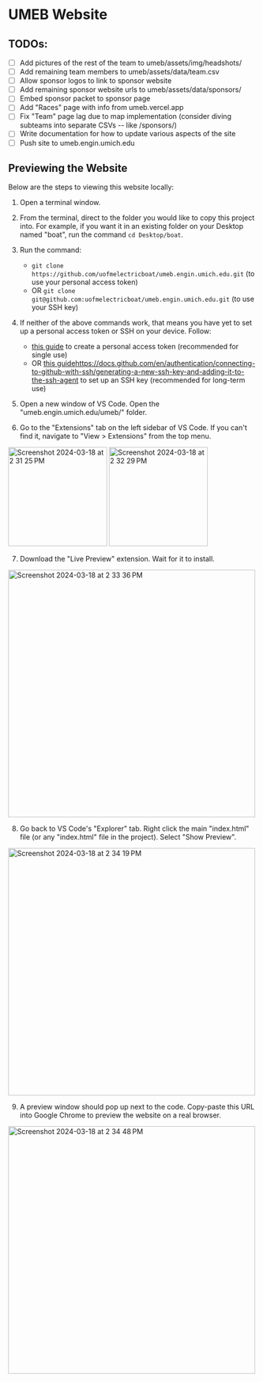 # UMEB Website

## TODOs:

- [ ] Add pictures of the rest of the team to umeb/assets/img/headshots/
- [ ] Add remaining team members to umeb/assets/data/team.csv
- [ ] Allow sponsor logos to link to sponsor website
- [ ] Add remaining sponsor website urls to umeb/assets/data/sponsors/
- [ ] Embed sponsor packet to sponsor page
- [ ] Add "Races" page with info from umeb.vercel.app
- [ ] Fix "Team" page lag due to map implementation (consider diving subteams into separate CSVs -- like /sponsors/)
- [ ] Write documentation for how to update various aspects of the site
- [ ] Push site to umeb.engin.umich.edu

## Previewing the Website

Below are the steps to viewing this website locally:

1. Open a terminal window.

2. From the terminal, direct to the folder you would like to copy this project into. For example, if you want it in an existing folder on your Desktop named "boat", run the command ```cd Desktop/boat```.

3. Run the command:
   - ```git clone https://github.com/uofmelectricboat/umeb.engin.umich.edu.git``` (to use your personal access token)
   - OR ```git clone git@github.com:uofmelectricboat/umeb.engin.umich.edu.git``` (to use your SSH key)

4. If neither of the above commands work, that means you have yet to set up a personal access token or SSH on your device. Follow:
   - [this guide](https://docs.github.com/en/authentication/keeping-your-account-and-data-secure/managing-your-personal-access-tokens) to create a personal access token (recommended for single use)
   - OR [this guide](https://docs.github.com/en/authentication/connecting-to-github-with-ssh/generating-a-new-ssh-key-and-adding-it-to-the-ssh-agent)https://docs.github.com/en/authentication/connecting-to-github-with-ssh/generating-a-new-ssh-key-and-adding-it-to-the-ssh-agent to set up an SSH key (recommended for long-term use)

5. Open a new window of VS Code. Open the "umeb.engin.umich.edu/umeb/" folder.

6. Go to the "Extensions" tab on the left sidebar of VS Code. If you can't find it, navigate to "View > Extensions" from the top menu.

<img width="200" alt="Screenshot 2024-03-18 at 2 31 25 PM" src="https://github.com/uofmelectricboat/umeb.engin.umich.edu/assets/101139170/3d16f515-c3a9-4c05-bfd1-86544484b47e">

<img width="200" alt="Screenshot 2024-03-18 at 2 32 29 PM" src="https://github.com/uofmelectricboat/umeb.engin.umich.edu/assets/101139170/f574aca4-e6ab-422f-a1e9-780fb1383cae">

7. Download the "Live Preview" extension. Wait for it to install.

<img width="500" alt="Screenshot 2024-03-18 at 2 33 36 PM" src="https://github.com/uofmelectricboat/umeb.engin.umich.edu/assets/101139170/0b5d268b-bba1-4265-816a-69e6a3ab3b83">

8. Go back to VS Code's "Explorer" tab. Right click the main "index.html" file (or any "index.html" file in the project). Select "Show Preview".

<img width="500" alt="Screenshot 2024-03-18 at 2 34 19 PM" src="https://github.com/uofmelectricboat/umeb.engin.umich.edu/assets/101139170/44c24dfd-6d53-4541-8266-5714bf7628d4">

9. A preview window should pop up next to the code. Copy-paste this URL into Google Chrome to preview the website on a real browser.

<img width="500" alt="Screenshot 2024-03-18 at 2 34 48 PM" src="https://github.com/uofmelectricboat/umeb.engin.umich.edu/assets/101139170/e4370888-9965-44f6-9c5e-695a480a63af">

